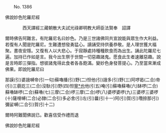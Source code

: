﻿　　No. 1386

佛說妙色陀羅尼經

　　　　西天譯經三藏朝散大夫試光祿卿明教大師臣法賢奉　詔譯


爾時佛告阿難言。有陀羅尼名曰妙色。乃是三世諸佛同共宣說能與眾生作大利益。若復有人聞是陀羅尼。生難遭想發勇猛心。讀誦受持供養恭敬。是人理世獲大福聚。晝夜安隱。又復有人以大悲心。于寂靜處持種種飲食而為出生。誦此陀羅尼七遍。加持已作如是言。我今出生祭于世間一切惡趣諸鬼。愿食此生者速離惡趣。說是言時即三彈指。想彼諸鬼得此食者各各飽滿。變妙色身發菩提心。乃至當來漸成佛果。即說陀羅尼曰

那謨(引)婆誐嚩帝(引一句)蘇嚕播(引)野(二)怛他(引)誐多(引)野(三)阿啰曷(二合)帝(引)三藐訖三(二合)沒馱(引)野(四)怛[寧*也](切身)他(引五)唵(引)蘇嚕蘇嚕(六)缽啰(二合)蘇嚕缽啰(二合)蘇嚕(七)三摩(二合)啰三摩(二合)啰(八)婆啰婆啰(九)三婆啰三婆啰(十)薩哩嚩(二合)必隸(二合引)多必舍(引)左(引)曩(引十一)阿(引)賀(引)囕捺那(引)彌娑嚩(二合引)賀(引十二)

爾時阿難聞佛說已。歡喜信受作禮而退

佛說妙色陀羅尼經
